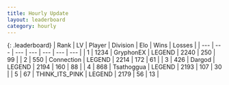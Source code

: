```yaml
---
title: Hourly Update
layout: leaderboard
category: hourly
---
```


{: .leaderboard}
| Rank | LV | Player | Division | Elo | Wins | Losses |
| --- | --- | --- | --- | --- | --- | --- |
| <span data-change="0">1</span> | 1234 | <span title="ID: 315148">GryphonEX</span> | LEGEND | <span data-change="0">2240</span> | <span data-change="0">250</span> | <span data-change="0">99</span> |
| <span data-change="0">2</span> | 550 | <span title="ID: 539711">Connection</span> | LEGEND | <span data-change="0">2214</span> | <span data-change="2">172</span> | <span data-change="1">61</span> |
| <span data-change="0">3</span> | 426 | <span title="ID: 492528">Dargod</span> | LEGEND | <span data-change="-2">2194</span> | <span data-change="2">160</span> | <span data-change="1">88</span> |
| <span data-change="1">4</span> | 868 | <span title="ID: 294236">Tsathoggua</span> | LEGEND | <span data-change="25">2193</span> | <span data-change="3">107</span> | <span data-change="0">30</span> |
| <span data-change="-1">5</span> | 67 | <span title="ID: 528133">THINK_ITS_PINK</span> | LEGEND | <span data-change="0">2179</span> | <span data-change="0">56</span> | <span data-change="0">13</span> |